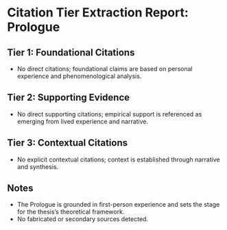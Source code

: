 # Citation Tier Extraction Report: Prologue

## Tier 1: Foundational Citations
- No direct citations; foundational claims are based on personal experience and phenomenological analysis.

## Tier 2: Supporting Evidence
- No direct supporting citations; empirical support is referenced as emerging from lived experience and narrative.

## Tier 3: Contextual Citations
- No explicit contextual citations; context is established through narrative and synthesis.

## Notes
- The Prologue is grounded in first-person experience and sets the stage for the thesis’s theoretical framework.
- No fabricated or secondary sources detected.

